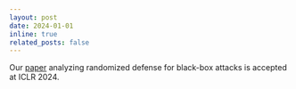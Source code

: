 ```yaml
---
layout: post
date: 2024-01-01
inline: true
related_posts: false
---
```


Our [paper](https://openreview.net/forum?id=vZ6r9GMT1n) analyzing randomized defense for black-box attacks is accepted at ICLR 2024.